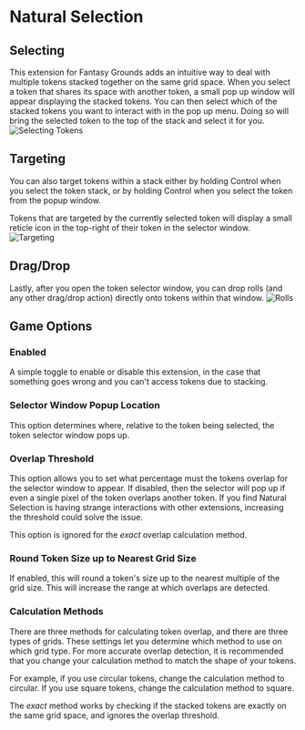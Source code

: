 # Natural Selection

## Selecting

This extension for Fantasy Grounds adds an intuitive way to deal with multiple tokens stacked together on the same grid space. When you select a token that shares its space with another token, a small pop up window will appear displaying the stacked tokens. You can then select which of the stacked tokens you want to interact with in the pop up menu. Doing so will bring the selected token to the top of the stack and select it for you.
![Selecting Tokens](https://user-images.githubusercontent.com/1416356/208997430-907b3b39-b386-431c-88e8-4c82b9208094.gif)

## Targeting

You can also target tokens within a stack either by holding Control when you select the token stack, or by holding Control when you select the token from the popup window.

Tokens that are targeted by the currently selected token will display a small reticle icon in the top-right of their token in the selector window.
![Targeting](https://user-images.githubusercontent.com/1416356/208998639-4447cff8-61dd-47ee-a449-3fd4441b5b9e.gif)

## Drag/Drop

Lastly, after you open the token selector window, you can drop rolls (and any other drag/drop action) directly onto tokens within that window.
![Rolls](https://user-images.githubusercontent.com/1416356/208998840-e0085e93-c19c-41b3-bffd-d2a661089d02.gif)

## Game Options

### Enabled

A simple toggle to enable or disable this extension, in the case that something goes wrong and you can't access tokens due to stacking.

### Selector Window Popup Location

This option determines where, relative to the token being selected, the token selector window pops up.

### Overlap Threshold

This option allows you to set what percentage must the tokens overlap for the selector window to appear. If disabled, then the selector will pop up if even a single pixel of the token overlaps another token. If you find Natural Selection is having strange interactions with other extensions, increasing the threshold could solve the issue.

This option is ignored for the _exact_ overlap calculation method.

### Round Token Size up to Nearest Grid Size

If enabled, this will round a token's size up to the nearest multiple of the grid size. This will increase the range at which overlaps are detected.

### Calculation Methods

There are three methods for calculating token overlap, and there are three types of grids. These settings let you determine which method to use on which grid type. For more accurate overlap detection, it is recommended that you change your calculation method to match the shape of your tokens.

For example, if you use circular tokens, change the calculation method to circular. If you use square tokens, change the calculation method to square.

The _exact_ method works by checking if the stacked tokens are exactly on the same grid space, and ignores the overlap threshold.
